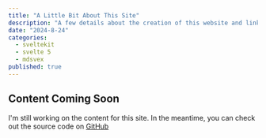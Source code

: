```yaml
---
title: "A Little Bit About This Site"
description: "A few details about the creation of this website and links to the source."
date: "2024-8-24"
categories:
  - sveltekit
  - svelte 5
  - mdsvex
published: true
---
```


## Content Coming Soon

I'm still working on the content for this site. In the meantime, you can check out the
source code on [GitHub](https://github.com/StephenGunn/jovian)
